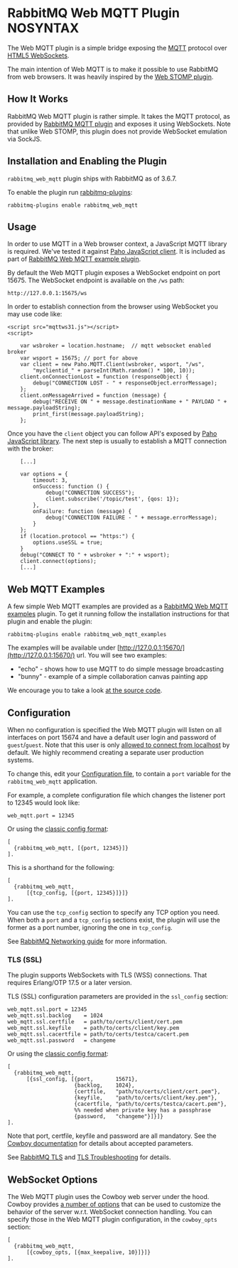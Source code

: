 <!--
Copyright (c) 2007-2016 Pivotal Software, Inc.

All rights reserved. This program and the accompanying materials
are made available under the terms of the under the Apache License, 
Version 2.0 (the "License”); you may not use this file except in compliance 
with the License. You may obtain a copy of the License at

http://www.apache.org/licenses/LICENSE-2.0

Unless required by applicable law or agreed to in writing, software
distributed under the License is distributed on an "AS IS" BASIS,
WITHOUT WARRANTIES OR CONDITIONS OF ANY KIND, either express or implied.
See the License for the specific language governing permissions and
limitations under the License.
-->
# RabbitMQ Web MQTT Plugin NOSYNTAX

The Web MQTT plugin is a simple bridge exposing the
[MQTT](http://mqtt.org/) protocol over [HTML5 WebSockets](https://en.wikipedia.org/wiki/WebSockets).

The main intention of Web MQTT is to make it possible to use RabbitMQ
from web browsers. It was heavily inspired by the [Web STOMP plugin](/web-stomp.html).

## <a id="rationale">How It Works</a>

RabbitMQ Web MQTT plugin is rather simple. It takes the MQTT protocol,
as provided by [RabbitMQ MQTT plugin](/mqtt.html) and exposes it using
WebSockets. Note that unlike Web STOMP, this plugin does not provide
WebSocket emulation via SockJS.


## <a id="iwm">Installation and Enabling the Plugin</a>

`rabbitmq_web_mqtt` plugin ships with RabbitMQ as of 3.6.7.

To enable the plugin run [rabbitmq-plugins](/man/rabbitmq-plugins.1.man.html):

    rabbitmq-plugins enable rabbitmq_web_mqtt

## <a id="usage">Usage</a>

In order to use MQTT in a Web browser context, a JavaScript MQTT
library is required. We've tested it against
[Paho JavaScript client](https://eclipse.org/paho/clients/js/).
It is included as part of [RabbitMQ Web MQTT example plugin](https://github.com/rabbitmq/rabbitmq-web-mqtt-examples).

By default the Web MQTT plugin exposes a WebSocket endpoint on port
15675. The WebSocket endpoint is available on the `/ws` path:

    http://127.0.0.1:15675/ws

In order to establish connection from the browser using WebSocket
you may use code like:

    <script src="mqttws31.js"></script>
    <script>

        var wsbroker = location.hostname;  // mqtt websocket enabled broker
        var wsport = 15675; // port for above
        var client = new Paho.MQTT.Client(wsbroker, wsport, "/ws",
            "myclientid_" + parseInt(Math.random() * 100, 10));
        client.onConnectionLost = function (responseObject) {
            debug("CONNECTION LOST - " + responseObject.errorMessage);
        };
        client.onMessageArrived = function (message) {
            debug("RECEIVE ON " + message.destinationName + " PAYLOAD " + message.payloadString);
            print_first(message.payloadString);
        };

Once you have the `client` object you can follow API's exposed by
[Paho JavaScript library](https://eclipse.org/paho/clients/js/). The next step is usually to establish a MQTT
connection with the broker:

        [...]

        var options = {
            timeout: 3,
            onSuccess: function () {
                debug("CONNECTION SUCCESS");
                client.subscribe('/topic/test', {qos: 1});
            },
            onFailure: function (message) {
                debug("CONNECTION FAILURE - " + message.errorMessage);
            }
        };
        if (location.protocol == "https:") {
            options.useSSL = true;
        }
        debug("CONNECT TO " + wsbroker + ":" + wsport);
        client.connect(options);
        [...]


## <a id="examples">Web MQTT Examples</a>

A few simple Web MQTT examples are provided as a
[RabbitMQ Web MQTT examples](https://github.com/rabbitmq/rabbitmq-web-mqtt-examples)
plugin. To get it running follow the installation instructions for that plugin
and enable the plugin:

    rabbitmq-plugins enable rabbitmq_web_mqtt_examples

The examples will be available under
[http://127.0.0.1:15670/](http://127.0.0.1:15670/) url. You will see two examples:

 * "echo" - shows how to use MQTT to do simple message broadcasting
 * "bunny" - example of a simple collaboration canvas painting app

We encourage you to take a look [at the source code](https://github.com/rabbitmq/rabbitmq-web-mqtt-examples/tree/master/priv).

## <a id="config">Configuration</a>

When no configuration is specified the Web MQTT plugin will listen on
all interfaces on port 15674 and have a default user login and password of
`guest`/`guest`. Note that this user is only [allowed to connect from localhost](/access-control.html) by default.
We highly recommend creating a separate user production systems.

To change this, edit your
[Configuration file](/configure.html#configuration-file),
to contain a `port` variable for the `rabbitmq_web_mqtt` application.

For example, a complete configuration file which changes the listener
port to 12345 would look like:

    web_mqtt.port = 12345

Or using the <a href="/configure.html#erlang-term-config-file">classic config format</a>:


    [
      {rabbitmq_web_mqtt, [{port, 12345}]}
    ].

This is a shorthand for the following:

    [
      {rabbitmq_web_mqtt,
          [{tcp_config, [{port, 12345}]}]}
    ].

You can use the `tcp_config` section to specify any TCP option you need.
When both a `port` and a `tcp_config` sections exist, the plugin will
use the former as a port number, ignoring the one in `tcp_config`.

See [RabbitMQ Networking guide](/networking.html) for more information.


### TLS (SSL)

The plugin supports WebSockets with TLS (WSS) connections. That requires
Erlang/OTP 17.5 or a later version.

TLS (SSL) configuration parameters are provided in the `ssl_config` section:

    web_mqtt.ssl.port = 12345
    web_mqtt.ssl.backlog    = 1024
    web_mqtt.ssl.certfile   = path/to/certs/client/cert.pem
    web_mqtt.ssl.keyfile    = path/to/certs/client/key.pem
    web_mqtt.ssl.cacertfile = path/to/certs/testca/cacert.pem
    web_mqtt.ssl.password   = changeme

Or using the <a href="/configure.html#erlang-term-config-file">classic config format</a>:

    [
      {rabbitmq_web_mqtt,
          [{ssl_config, [{port,       15671},
                         {backlog,    1024},
                         {certfile,   "path/to/certs/client/cert.pem"},
                         {keyfile,    "path/to/certs/client/key.pem"},
                         {cacertfile, "path/to/certs/testca/cacert.pem"},
                         %% needed when private key has a passphrase
                         {password,   "changeme"}]}]}
    ].

Note that port, certfile, keyfile and password are all mandatory. See the [Cowboy documentation](https://github.com/rabbitmq/cowboy/blob/4b93c2d19a10e5d9cee207038103bb83f1ab9436/src/cowboy_ssl_transport.erl#L40)
for details about accepted parameters.

See [RabbitMQ TLS](/ssl.html) and [TLS Troubleshooting](/troubleshooting-ssl.html) for details.

## <a id="encoding">WebSocket Options</a>

The Web MQTT plugin uses the Cowboy web server under the hood.  Cowboy
provides [a number of
options](http://ninenines.eu/docs/en/cowboy/1.0/manual/cowboy_protocol/)
that can be used to customize the behavior of the server
w.r.t. WebSocket connection handling. You can specify those in the Web
MQTT plugin configuration, in the `cowboy_opts` section:

    [
      {rabbitmq_web_mqtt,
          [{cowboy_opts, [{max_keepalive, 10}]}]}
    ].

